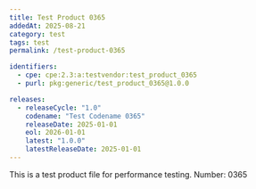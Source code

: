 ```yaml
---
title: Test Product 0365
addedAt: 2025-08-21
category: test
tags: test
permalink: /test-product-0365

identifiers:
  - cpe: cpe:2.3:a:testvendor:test_product_0365
  - purl: pkg:generic/test_product_0365@1.0.0

releases:
  - releaseCycle: "1.0"
    codename: "Test Codename 0365"
    releaseDate: 2025-01-01
    eol: 2026-01-01
    latest: "1.0.0"
    latestReleaseDate: 2025-01-01
---
```


This is a test product file for performance testing. Number: 0365
